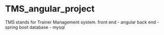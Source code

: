 # TMS_angular_project
TMS stands for Trainer Management system.
front end - angular
back end - spring boot
database - mysql
